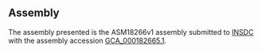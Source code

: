 

Assembly
--------

The assembly presented is the ASM18266v1 assembly submitted to
[INSDC](http://www.insdc.org) with the assembly accession
[GCA\_000182665.1](http://www.ebi.ac.uk/ena/data/view/GCA_000182665.1).
